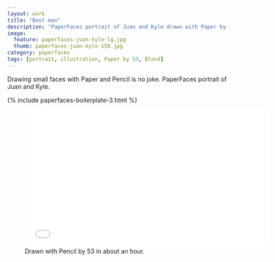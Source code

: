 ```yaml
---
layout: work
title: "Best man"
description: "PaperFaces portrait of Juan and Kyle drawn with Paper by 53 on an iPad."
image: 
  feature: paperfaces-juan-kyle-lg.jpg
  thumb: paperfaces-juan-kyle-150.jpg
category: paperfaces
tags: [portrait, illustration, Paper by 53, Blend]
---
```


Drawing small faces with Paper and Pencil is no joke. PaperFaces portrait of Juan and Kyle.

{% include paperfaces-boilerplate-3.html %}

<figure>
	<iframe width="560" height="315" src="//www.youtube.com/embed/LnoRZarcrjc" frameborder="0"> </iframe>
	<figcaption>Drawn with Pencil by 53 in about an hour.</figcaption>
</figure>
